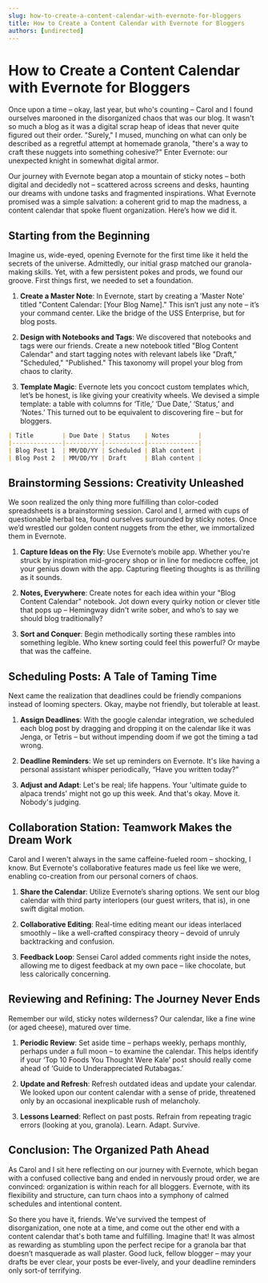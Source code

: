 ```yaml
---
slug: how-to-create-a-content-calendar-with-evernote-for-bloggers
title: How to Create a Content Calendar with Evernote for Bloggers
authors: [undirected]
---
```



# How to Create a Content Calendar with Evernote for Bloggers

Once upon a time – okay, last year, but who's counting – Carol and I found ourselves marooned in the disorganized chaos that was our blog. It wasn't so much a blog as it was a digital scrap heap of ideas that never quite figured out their order. "Surely," I mused, munching on what can only be described as a regretful attempt at homemade granola, "there's a way to craft these nuggets into something cohesive?" Enter Evernote: our unexpected knight in somewhat digital armor.

Our journey with Evernote began atop a mountain of sticky notes – both digital and decidedly not – scattered across screens and desks, haunting our dreams with undone tasks and fragmented inspirations. What Evernote promised was a simple salvation: a coherent grid to map the madness, a content calendar that spoke fluent organization. Here’s how we did it. 

## Starting from the Beginning

Imagine us, wide-eyed, opening Evernote for the first time like it held the secrets of the universe. Admittedly, our initial grasp matched our granola-making skills. Yet, with a few persistent pokes and prods, we found our groove. First things first, we needed to set a foundation.

1. **Create a Master Note**: In Evernote, start by creating a 'Master Note' titled "Content Calendar: [Your Blog Name]." This isn’t just any note – it’s your command center. Like the bridge of the USS Enterprise, but for blog posts.
   
2. **Design with Notebooks and Tags**: We discovered that notebooks and tags were our friends. Create a new notebook titled "Blog Content Calendar" and start tagging notes with relevant labels like "Draft," "Scheduled," "Published." This taxonomy will propel your blog from chaos to clarity.

3. **Template Magic**: Evernote lets you concoct custom templates which, let’s be honest, is like giving your creativity wheels. We devised a simple template: a table with columns for ‘Title,’ ‘Due Date,’ ‘Status,’ and ‘Notes.’ This turned out to be equivalent to discovering fire – but for bloggers.

```markdown
| Title        | Due Date | Status    | Notes        |
|--------------|----------|-----------|--------------|
| Blog Post 1  | MM/DD/YY | Scheduled | Blah content |
| Blog Post 2  | MM/DD/YY | Draft     | Blah content |
```

## Brainstorming Sessions: Creativity Unleashed

We soon realized the only thing more fulfilling than color-coded spreadsheets is a brainstorming session. Carol and I, armed with cups of questionable herbal tea, found ourselves surrounded by sticky notes. Once we’d wrestled our golden content nuggets from the ether, we immortalized them in Evernote.

1. **Capture Ideas on the Fly**: Use Evernote’s mobile app. Whether you're struck by inspiration mid-grocery shop or in line for mediocre coffee, jot your genius down with the app. Capturing fleeting thoughts is as thrilling as it sounds.

2. **Notes, Everywhere**: Create notes for each idea within your "Blog Content Calendar" notebook. Jot down every quirky notion or clever title that pops up – Hemingway didn't write sober, and who’s to say we should blog traditionally?

3. **Sort and Conquer**: Begin methodically sorting these rambles into something legible. Who knew sorting could feel this powerful? Or maybe that was the caffeine.

## Scheduling Posts: A Tale of Taming Time

Next came the realization that deadlines could be friendly companions instead of looming specters. Okay, maybe not friendly, but tolerable at least.

1. **Assign Deadlines**: With the google calendar integration, we scheduled each blog post by dragging and dropping it on the calendar like it was Jenga, or Tetris – but without impending doom if we got the timing a tad wrong.

2. **Deadline Reminders**: We set up reminders on Evernote. It's like having a personal assistant whisper periodically, “Have you written today?”

3. **Adjust and Adapt**: Let's be real; life happens. Your 'ultimate guide to alpaca trends' might not go up this week. And that's okay. Move it. Nobody's judging.

## Collaboration Station: Teamwork Makes the Dream Work

Carol and I weren't always in the same caffeine-fueled room – shocking, I know. But Evernote's collaborative features made us feel like we were, enabling co-creation from our personal corners of chaos.

1. **Share the Calendar**: Utilize Evernote’s sharing options. We sent our blog calendar with third party interlopers (our guest writers, that is), in one swift digital motion.

2. **Collaborative Editing**: Real-time editing meant our ideas interlaced smoothly – like a well-crafted conspiracy theory – devoid of unruly backtracking and confusion.

3. **Feedback Loop**: Sensei Carol added comments right inside the notes, allowing me to digest feedback at my own pace – like chocolate, but less calorically concerning.

## Reviewing and Refining: The Journey Never Ends

Remember our wild, sticky notes wilderness? Our calendar, like a fine wine (or aged cheese), matured over time.

1. **Periodic Review**: Set aside time – perhaps weekly, perhaps monthly, perhaps under a full moon – to examine the calendar. This helps identify if your ‘Top 10 Foods You Thought Were Kale’ post should really come ahead of ‘Guide to Underappreciated Rutabagas.’

2. **Update and Refresh**: Refresh outdated ideas and update your calendar. We looked upon our content calendar with a sense of pride, threatened only by an occasional inexplicable rush of melancholy.

3. **Lessons Learned**: Reflect on past posts. Refrain from repeating tragic errors (looking at you, granola). Learn. Adapt. Survive.

## Conclusion: The Organized Path Ahead

As Carol and I sit here reflecting on our journey with Evernote, which began with a confused collective bang and ended in nervously proud order, we are convinced: organization is within reach for all bloggers. Evernote, with its flexibility and structure, can turn chaos into a symphony of calmed schedules and intentional content.

So there you have it, friends. We've survived the tempest of disorganization, one note at a time, and come out the other end with a content calendar that's both tame and fulfilling. Imagine that! It was almost as rewarding as stumbling upon the perfect recipe for a granola bar that doesn’t masquerade as wall plaster. Good luck, fellow blogger – may your drafts be ever clear, your posts be ever-lively, and your deadline reminders only sort-of terrifying.